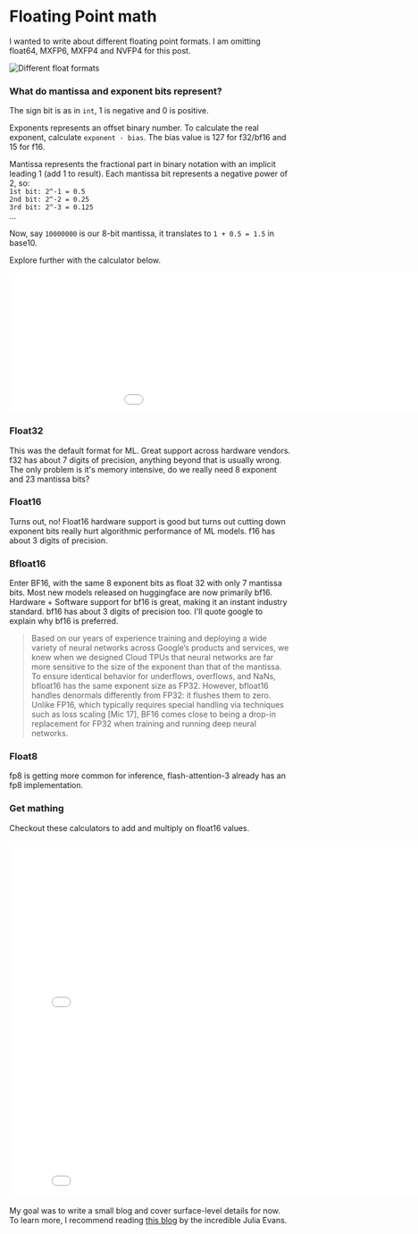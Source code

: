 # Floating Point math

I wanted to write about different floating point formats. I am omitting float64, MXFP6, MXFP4 and NVFP4 for this post.

![Different float formats](/Users/omkaarwork/Desktop/projects/personal-website/public/3-float-math/floats.png)

### What do mantissa and exponent bits represent?

The sign bit is as in `int`, 1 is negative and 0 is positive.

Exponents represents an offset binary number. To calculate the real exponent, calculate `exponent - bias`. The bias value is 127 for f32/bf16 and 15 for f16. 

Mantissa represents the fractional part in binary notation with an implicit leading 1 (add 1 to result). Each mantissa bit represents a negative power of 2, so: \
`1st bit: 2^-1 = 0.5` \
`2nd bit: 2^-2 = 0.25` \
`3rd bit: 2^-3 = 0.125` \
... 

Now, say `10000000` is our 8-bit mantissa, it translates to `1 + 0.5 = 1.5` in base10.

Explore further with the calculator below.

<iframe 
  src="/Users/omkaarwork/Desktop/projects/personal-website/public/3-float-math/calculator.html" 
  width="1100" 
  height="250" 
  frameborder="0"
  style="@media(max-width: 600px){body {display: none;}}"
>
</iframe>

<br/>

### Float32
This was the default format for ML. Great support across hardware vendors. f32 has about 7 digits of precision, anything beyond that is usually wrong. The only problem is it's memory intensive, do we really need 8 exponent and 23 mantissa bits?

### Float16
Turns out, no! Float16 hardware support is good but turns out cutting down exponent bits really hurt algorithmic performance of ML models. f16 has about 3 digits of precision.

### Bfloat16
Enter BF16, with the same 8 exponent bits as float 32 with only 7 mantissa bits. Most new models released on huggingface are now primarily bf16. Hardware + Software support for bf16 is great, making it an instant industry standard. bf16 has about 3 digits of precision too. I'll quote google to explain why bf16 is preferred.

<blockquote cite="https://cloud.google.com/blog/products/ai-machine-learning/bfloat16-the-secret-to-high-performance-on-cloud-tpus">
Based on our years of experience training and deploying a wide variety of neural networks across Google’s products and services, we knew when we designed Cloud TPUs that neural networks are far more sensitive to the size of the exponent than that of the mantissa. To ensure identical behavior for underflows, overflows, and NaNs, bfloat16 has the same exponent size as FP32. However, bfloat16 handles denormals differently from FP32: it flushes them to zero. Unlike FP16, which typically requires special handling via techniques such as loss scaling [Mic 17], BF16 comes close to being a drop-in replacement for FP32 when training and running deep neural networks.
</blockquote>

### Float8
fp8 is getting more common for inference, flash-attention-3 already has an fp8 implementation.

### Get mathing

Checkout these calculators to add and multiply on float16 values.

<iframe 
  src="/Users/omkaarwork/Desktop/projects/personal-website/public/3-float-math/float-add.html" 
  width="840" 
  height="320" 
  frameborder="0">
</iframe>

<br/>

<iframe 
  src="/Users/omkaarwork/Desktop/projects/personal-website/public/3-float-math/float-mul.html" 
  width="840" 
  height="320" 
  frameborder="0">
</iframe>

My goal was to write a small blog and cover surface-level details for now. To learn more, I recommend reading [this blog](https://jvns.ca/blog/2023/01/13/examples-of-floating-point-problems/#how-does-floating-point-work) by the incredible Julia Evans.